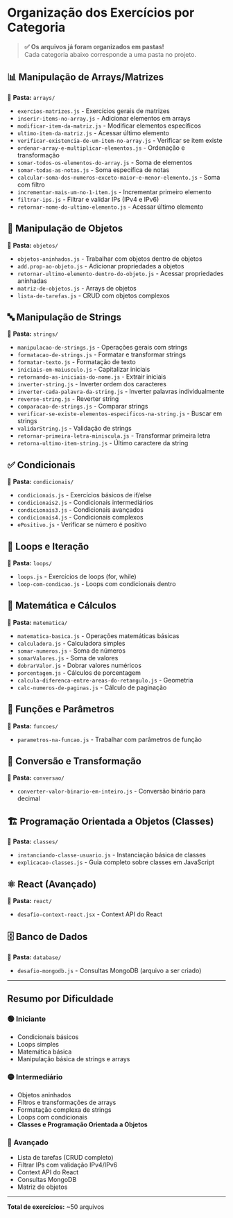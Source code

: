 # Organização dos Exercícios por Categoria

> **✅ Os arquivos já foram organizados em pastas!**  
> Cada categoria abaixo corresponde a uma pasta no projeto.

## 📊 Manipulação de Arrays/Matrizes
📁 **Pasta:** `arrays/`

- `exercios-matrizes.js` - Exercícios gerais de matrizes
- `inserir-items-no-array.js` - Adicionar elementos em arrays
- `modificar-item-da-matriz.js` - Modificar elementos específicos
- `ultimo-item-da-matriz.js` - Acessar último elemento
- `verificar-existencia-de-um-item-no-array.js` - Verificar se item existe
- `ordenar-array-e-multiplicar-elementos.js` - Ordenação e transformação
- `somar-todos-os-elementos-do-array.js` - Soma de elementos
- `somar-todas-as-notas.js` - Soma específica de notas
- `calcular-soma-dos-numeros-exceto-maior-e-menor-elemento.js` - Soma com filtro
- `incrementar-mais-um-no-1-item.js` - Incrementar primeiro elemento
- `filtrar-ips.js` - Filtrar e validar IPs (IPv4 e IPv6)
- `retornar-nome-do-ultimo-elemento.js` - Acessar último elemento

## 🎯 Manipulação de Objetos
📁 **Pasta:** `objetos/`

- `objetos-aninhados.js` - Trabalhar com objetos dentro de objetos
- `add.prop-ao-objeto.js` - Adicionar propriedades a objetos
- `retornar-ultimo-elemento-dentro-do-objeto.js` - Acessar propriedades aninhadas
- `matriz-de-objetos.js` - Arrays de objetos
- `lista-de-tarefas.js` - CRUD com objetos complexos

## 🔤 Manipulação de Strings
📁 **Pasta:** `strings/`

- `manipulacao-de-strings.js` - Operações gerais com strings
- `formatacao-de-strings.js` - Formatar e transformar strings
- `formatar-texto.js` - Formatação de texto
- `iniciais-em-maiusculo.js` - Capitalizar iniciais
- `retornando-as-iniciais-do-nome.js` - Extrair iniciais
- `inverter-string.js` - Inverter ordem dos caracteres
- `inverter-cada-palavra-da-string.js` - Inverter palavras individualmente
- `reverse-string.js` - Reverter string
- `comparacao-de-strings.js` - Comparar strings
- `verificar-se-existe-elementos-especificos-na-string.js` - Buscar em strings
- `validarString.js` - Validação de strings
- `retornar-primeira-letra-miniscula.js` - Transformar primeira letra
- `retorna-ultimo-item-string.js` - Último caractere da string

## ✅ Condicionais
📁 **Pasta:** `condicionais/`

- `condicionais.js` - Exercícios básicos de if/else
- `condicionais2.js` - Condicionais intermediários
- `condicionais3.js` - Condicionais avançados
- `condicionais4.js` - Condicionais complexos
- `ePositivo.js` - Verificar se número é positivo

## 🔁 Loops e Iteração
📁 **Pasta:** `loops/`

- `loops.js` - Exercícios de loops (for, while)
- `loop-com-condicao.js` - Loops com condicionais dentro

## 🧮 Matemática e Cálculos
📁 **Pasta:** `matematica/`

- `matematica-basica.js` - Operações matemáticas básicas
- `calculadora.js` - Calculadora simples
- `somar-numeros.js` - Soma de números
- `somarValores.js` - Soma de valores
- `dobrarValor.js` - Dobrar valores numéricos
- `porcentagem.js` - Cálculos de porcentagem
- `calcula-diferenca-entre-areas-do-retangulo.js` - Geometria
- `calc-numeros-de-paginas.js` - Cálculo de paginação

## 🔧 Funções e Parâmetros
📁 **Pasta:** `funcoes/`

- `parametros-na-funcao.js` - Trabalhar com parâmetros de função

## 🔄 Conversão e Transformação
📁 **Pasta:** `conversao/`

- `converter-valor-binario-em-inteiro.js` - Conversão binário para decimal

## 🏗️ Programação Orientada a Objetos (Classes)
📁 **Pasta:** `classes/`

- `instanciando-classe-usuario.js` - Instanciação básica de classes
- `explicacao-classes.js` - Guia completo sobre classes em JavaScript

## ⚛️ React (Avançado)
📁 **Pasta:** `react/`

- `desafio-context-react.jsx` - Context API do React

## 🗄️ Banco de Dados
📁 **Pasta:** `database/`

- `desafio-mongodb.js` - Consultas MongoDB (arquivo a ser criado)

---

## Resumo por Dificuldade

### 🟢 Iniciante
- Condicionais básicos
- Loops simples
- Matemática básica
- Manipulação básica de strings e arrays

### 🟡 Intermediário
- Objetos aninhados
- Filtros e transformações de arrays
- Formatação complexa de strings
- Loops com condicionais
- **Classes e Programação Orientada a Objetos**

### 🔴 Avançado
- Lista de tarefas (CRUD completo)
- Filtrar IPs com validação IPv4/IPv6
- Context API do React
- Consultas MongoDB
- Matriz de objetos

---

**Total de exercícios:** ~50 arquivos

